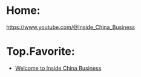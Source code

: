 # Home:
https://www.youtube.com/@Inside_China_Business

# Top.Favorite:
- [Welcome to Inside China Business](https://youtu.be/cMYDrtGgmtQ)
